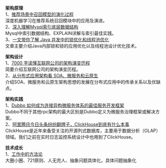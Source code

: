 **架构原理**  
1、[推荐场景中召回模型的演化过程](https://mp.weixin.qq.com/s/Y4g2T6qMGzCcE67bINPiGA)  
深度机器学习在推荐系统召回模块中的应用及演进。  
2、[深入理解Mysql索引底层数据结构](https://mp.weixin.qq.com/s/wUOviq07VGdJa-OonYSD_w)  
Mysql中索引数据结构、EXPLAIN详解与索引最佳实践。  
3、[一文带你了解 Java 并发中的锁优化和线程池优化](https://mp.weixin.qq.com/s/tV48ZCwZUAUO-1xL7uESUA)  
文章主要介绍Java内部锁和锁的应用优化以及线程池设计优化技术。  

**架构设计**  
1、[7000 字读懂互联网公司的架构演变历程](https://mp.weixin.qq.com/s/z3pd4P3KgmivVp3ORIGaVA)  
简要介绍互联网公司的架构演变历程。  
2、[从分布式应用架构看 SOA、微服务和云原生](https://mp.weixin.qq.com/s/iXEpXds80cFEoQynql7yIw)  
介绍SOA、微服务和云原生架构思想的发展在分布式应用中的传承关系以及优缺点。  

**架构实践**  
1、[Dubbo 如何成为连接异构微服务体系的最佳服务开发框架](https://mp.weixin.qq.com/s/94uL4cdl4ElzQLTwA6s_rA)  
Dubbo不同于其他rpc架构的最大区别是Dubbo定义为微服务治理框架或解决方案。    
2、[阿里腾讯今日头条纷纷翻牌子，ClickHouse到底有什么本事](https://mp.weixin.qq.com/s/gRmXRd-36RL5Hi3usj5RFA)  
ClickHouse是近年来备受关注的开源列式数据库，主要用于数据分析（OLAP）领域。我们之前在实时日志监控系统设计中也用到了ClickHouse。  

**技术成长**  
1、[工作中的方法论](https://mp.weixin.qq.com/s/8d8p3B7qfsJe8H3mDMukUg)  
大圈小圈、721原则、人无完人、抽象问题具体化，具体问题抽象化  

